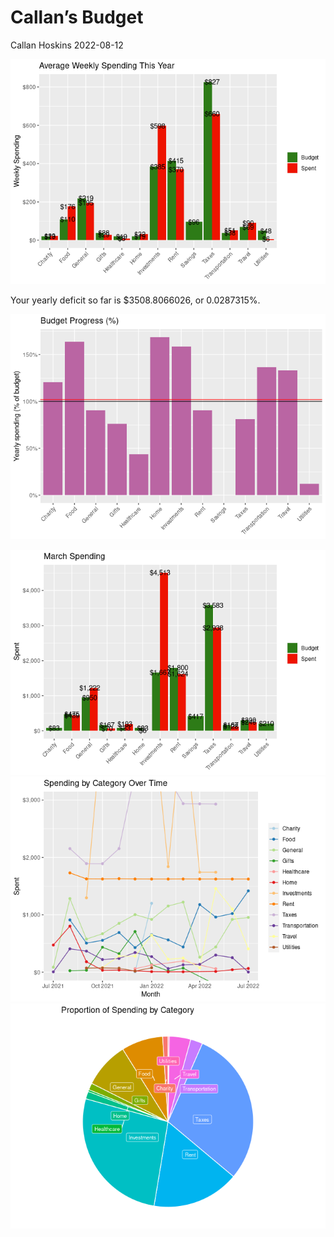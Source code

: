 Callan’s Budget
================
Callan Hoskins
2022-08-12

![](budget_report_2021_files/figure-gfm/unnamed-chunk-3-1.png)<!-- -->

Your yearly deficit so far is $3508.8066026, or 0.0287315%.

![](budget_report_2021_files/figure-gfm/unnamed-chunk-5-1.png)<!-- -->

![](budget_report_2021_files/figure-gfm/unnamed-chunk-6-1.png)<!-- -->
![](budget_report_2021_files/figure-gfm/unnamed-chunk-7-1.png)<!-- -->
![](budget_report_2021_files/figure-gfm/unnamed-chunk-8-1.png)<!-- -->
